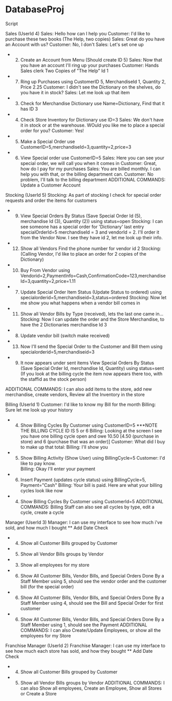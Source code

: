 DatabaseProj
============

Script

Sales (UserId 4)
Sales: Hello how can I help you
Customer: I'd like to purchase these two books (The Help, two copies)
Sales: Great do you have an Account with us?
Customer: No, I don't
Sales: Let's set one up
- 2. Create an Account from Menu (Should create ID 5)
Sales: Now that you have an account I'll ring up your purchases
Customer: Hands Sales clerk Two Copies of "The Help" Id 1
- 7. Ring up Purchases 
    using CustomerID 5, MerchandiseId 1, Quantity 2, Price 2.25
Customer: I didn't see the Dictionary on the shelves, do you have it in stock?
Sales: Let me look up that item
- 3. Check for Merchandise Dictionary
     use Name=Dictionary, Find that it has ID 3
- 4. Check Store Inventory for Dictionary
     use ID=3
Sales: We don't have it in stock or at the warehouse.  WOuld you like me to place a special order for you?
Customer: Yes!
- 5. Make a Special Order 
      use CustomerID=5,merchandiseId=3,quantity=2,price=3
- 6. View Special order
      use CustomerID=5
Sales: Here you can see your special order, we will call you when it comes in
Customer: Great, how do I pay for my purchases
Sales: You are billed monthly.  I can help you with that, or the billing department can.
Customer: No problem, I'll talk to the billing department
ADDITIONAL COMMANDS: Update a Customer Account

Stocking (UserId 5) 
Stocking: As part of stocking I check for special order requests and order the items for customers
- 9. View Special Orders By Status (Save Special Order Id (5), merchandise Id (3), Quantity (2))
    using status=open
Stocking: I can see someone has a special order for 'Dictionary' last entry specialOrderId=5 merchandiseId = 3 and vendorId = 2.  I'll order it from the Vendor Now.  I see they have id 2, let me look up their info.  
- 12. Show all Vendors
      Find the phone number for vendor id 2
Stocking: (Calling Vendor, I'd like to place an order for 2 copies of the Dictionary)
- 10. Buy From Vendor
       using Vendorid=2,PaymentInfo=Cash,ConfirmationCode=123,merchandiseId=3,quantity=2,price=1.11
- 7. Update Special Order Item Status (Update Status to ordered)
      using specialorderid=5,merchandiseid=3,status=ordered
Stocking: Now let me show you what happens when a vendor bill comes in
- 11. Show all Vendor Bills by Type (received), lets the last one came in...   
Stocking: Now I can update the order and the Store Merchandise, to have the 2 Dictionaries merchandise Id 3
- 8. Update vendor bill (switch make received)
- 13. Now I'll send the Special Order to the Customer and Bill them
     using specialorderid=5,merchandiseid=3
- 9. It now appears under sent items View Special Orders By Status (Save Special Order Id, merchandise Id, Quantity)
    using status=sent  (If you look at the billing cycle the item now appears there too, with the staffid as the stock person)
     
ADDITIONAL COMMANDS:  I can also add items to the store, add new merchandise, create vendors, Review all the Inventory in the store


Billing (UserId 1)
Customer: I'd like to know my Bill for the month
Billing: Sure let me look up your history
- 4. Show Billing Cycles By Customer
   using CustomerID=5 ***NOTE THE BILLING CYCLE ID IS 5 or 6
Billing: Looking at the screen I see you have one billing cycle open and owe 10.50 [4.50 (purchase in store) and 6 (purchase that was an order)]
Customer: What did I buy to make up that total:
Billing: I'll show you
- 5. Show Billing Activity (Show User)
    using BillingCycle=5
Customer: I'd like to pay know.  
Billing: Okay I'll enter your payment
- 6. Insert Payment (updates cycle status)
    using BillingCycle=5, Payment="Cash"
Billing: Your bill is paid.  Here are what your billing cycles look like now
- 4. Show Billing Cycles By Customer
    using CustomerId=5
ADDITIONAL COMMANDS: Billing Staff can also see all cycles by type, edit a cycle, create a cycle



Manager (UserId 3)
Manager: I can use my interface to see how much i've sold, and how much I bought ** Add Date Check
- 4. Show all Customer Bills grouped by Customer
- 5. Show all Vendor Bills groups by Vendor
- 3. Show all employees for my store
- 6. Show All Customer Bills, Vendor Bills, and Special Orders Done By a Staff Member
    using 5, should see the vendor order and the customer bill (for the special order)
- 6. Show All Customer Bills, Vendor Bills, and Special Orders Done By a Staff Member
    using 4, should see the Bill and Special Order for first customer
- 6. Show All Customer Bills, Vendor Bills, and Special Orders Done By a Staff Member
    using 1, should see the Payment
ADDITIONAL COMMANDS: I can also Create/Update Employees, or show all the employees for my Store

Franchise Manager (UserId 2)
Franchise Manager: I can use my interface to see how much each store has sold, and how they bought ** Add Date Check
- 4. Show all Customer Bills grouped by Customer
- 5. Show all Vendor Bills groups by Vendor
ADDITIONAL COMMANDS: I can also Show all employees, Create an Employee, Show all Stores or Create a Store


